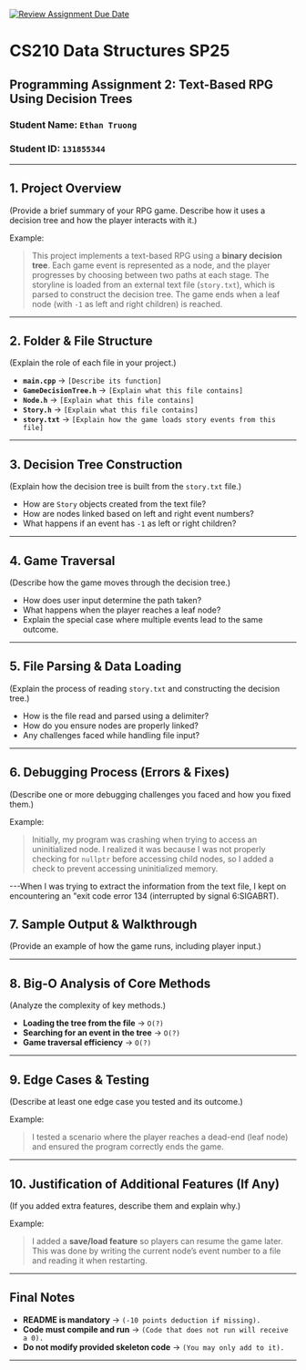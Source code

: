 [![Review Assignment Due Date](https://classroom.github.com/assets/deadline-readme-button-22041afd0340ce965d47ae6ef1cefeee28c7c493a6346c4f15d667ab976d596c.svg)](https://classroom.github.com/a/jIKk4bke)
# CS210 Data Structures SP25
## Programming Assignment 2: Text-Based RPG Using Decision Trees

### **Student Name:** `Ethan Truong`  
### **Student ID:** `131855344`  

---

## **1. Project Overview**
(Provide a brief summary of your RPG game. Describe how it uses a decision tree and how the player interacts with it.)

Example:
> This project implements a text-based RPG using a **binary decision tree**. Each game event is represented as a node, and the player progresses by choosing between two paths at each stage. The storyline is loaded from an external text file (`story.txt`), which is parsed to construct the decision tree. The game ends when a leaf node (with `-1` as left and right children) is reached.

---

## **2. Folder & File Structure**
(Explain the role of each file in your project.)

- **`main.cpp`** → `[Describe its function]`  
- **`GameDecisionTree.h`** → `[Explain what this file contains]`  
- **`Node.h`** → `[Explain what this file contains]`  
- **`Story.h`** → `[Explain what this file contains]`  
- **`story.txt`** → `[Explain how the game loads story events from this file]`  

---

## **3. Decision Tree Construction**
(Explain how the decision tree is built from the `story.txt` file.)

- How are `Story` objects created from the text file?  
- How are nodes linked based on left and right event numbers?  
- What happens if an event has `-1` as left or right children?  

---

## **4. Game Traversal**
(Describe how the game moves through the decision tree.)

- How does user input determine the path taken?  
- What happens when the player reaches a leaf node?  
- Explain the special case where multiple events lead to the same outcome.  

---

## **5. File Parsing & Data Loading**
(Explain the process of reading `story.txt` and constructing the decision tree.)

- How is the file read and parsed using a delimiter?  
- How do you ensure nodes are properly linked?  
- Any challenges faced while handling file input?  

---

## **6. Debugging Process (Errors & Fixes)**
(Describe one or more debugging challenges you faced and how you fixed them.)

Example:
> Initially, my program was crashing when trying to access an uninitialized node. I realized it was because I was not properly checking for `nullptr` before accessing child nodes, so I added a check to prevent accessing uninitialized memory.

---When I was trying to extract the information from the text file, I kept on encountering an "exit code error 134 (interrupted by signal 6:SIGABRT).

## **7. Sample Output & Walkthrough**
(Provide an example of how the game runs, including player input.)

---

## **8. Big-O Analysis of Core Methods**
(Analyze the complexity of key methods.)

- **Loading the tree from the file** → `O(?)`  
- **Searching for an event in the tree** → `O(?)`  
- **Game traversal efficiency** → `O(?)`  

---

## **9. Edge Cases & Testing**
(Describe at least one edge case you tested and its outcome.)

Example:
> I tested a scenario where the player reaches a dead-end (leaf node) and ensured the program correctly ends the game.

---

## **10. Justification of Additional Features (If Any)**
(If you added extra features, describe them and explain why.)

Example:
> I added a **save/load feature** so players can resume the game later. This was done by writing the current node’s event number to a file and reading it when restarting.

---

## **Final Notes**
- **README is mandatory** → `(-10 points deduction if missing).`  
- **Code must compile and run** → `(Code that does not run will receive a 0).`  
- **Do not modify provided skeleton code** → `(You may only add to it).`  

---
